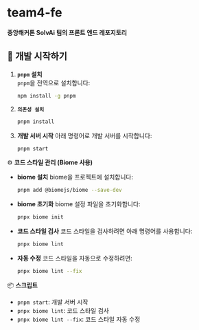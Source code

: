 # team4-fe

**중앙해커톤 SolvAi 팀의 프론트 엔드 레포지토리**

## 🚀 개발 시작하기

1. **`pnpm` 설치**  
   `pnpm`을 전역으로 설치합니다:
   ```bash
   npm install -g pnpm


2. **`의존성 설치`**

   ```bash
   pnpm install
   ```

3. **개발 서버 시작**
   아래 명령어로 개발 서버를 시작합니다:

   ```bash
   pnpm start
   ```

⚙️ **코드 스타일 관리 (Biome 사용)**

* **biome 설치**
  biome을 프로젝트에 설치합니다:

  ```bash
  pnpm add @biomejs/biome --save-dev
  ```

* **biome 초기화**
  biome 설정 파일을 초기화합니다:

  ```bash
  pnpx biome init
  ```

* **코드 스타일 검사**
  코드 스타일을 검사하려면 아래 명령어를 사용합니다:

  ```bash
  pnpx biome lint
  ```

* **자동 수정**
  코드 스타일을 자동으로 수정하려면:

  ```bash
  pnpx biome lint --fix
  ```

📦 **스크립트**

* `pnpm start`: 개발 서버 시작
* `pnpx biome lint`: 코드 스타일 검사
* `pnpx biome lint --fix`: 코드 스타일 자동 수정

```
```
